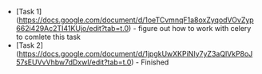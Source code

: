 - [Task 1] (https://docs.google.com/document/d/1oeTCvmnqF1a8oxZyqodVOvZyp662i429Ac2TI41KUjo/edit?tab=t.0) - figure out how to work with celery to comlete this task
- [Task 2] (https://docs.google.com/document/d/1jpgkUwXKPiNIy7yZ3aQlVkP8oJ57sEUVvVhbw7dDxwI/edit?tab=t.0) - Finished
